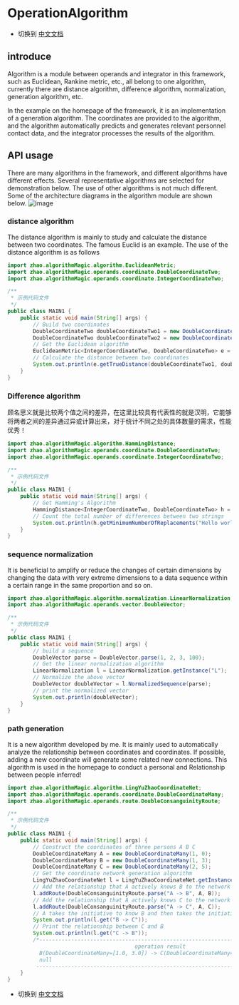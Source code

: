 # OperationAlgorithm

- 切换到 [中文文档](https://github.com/BeardedManZhao/algorithmStar/blob/main/KnowledgeDocument/OperationAlgorithm-Chinese.md)

## introduce

Algorithm is a module between operands and integrator in this framework, such as Euclidean, Rankine metric, etc., all
belong to one algorithm, currently there are distance algorithm, difference algorithm, normalization, generation
algorithm, etc.

In the example on the homepage of the framework, it is an implementation of a generation algorithm. The coordinates are
provided to the algorithm, and the algorithm automatically predicts and generates relevant personnel contact data, and
the integrator processes the results of the algorithm.

## API usage

There are many algorithms in the framework, and different algorithms have different effects. Several representative
algorithms are selected for demonstration below. The use of other algorithms is not much different. Some of the
architecture diagrams in the algorithm module are shown below.
![image](https://user-images.githubusercontent.com/113756063/195986247-5f3c65ec-27f8-4149-8349-ccca0f29766d.png)

### distance algorithm

The distance algorithm is mainly to study and calculate the distance between two coordinates. The famous Euclid is an
example. The use of the distance algorithm is as follows

```java
import zhao.algorithmMagic.algorithm.EuclideanMetric;
import zhao.algorithmMagic.operands.coordinate.DoubleCoordinateTwo;
import zhao.algorithmMagic.operands.coordinate.IntegerCoordinateTwo;

/**
 * 示例代码文件
 */
public class MAIN1 {
    public static void main(String[] args) {
        // Build two coordinates
        DoubleCoordinateTwo doubleCoordinateTwo1 = new DoubleCoordinateTwo(1, 3);
        DoubleCoordinateTwo doubleCoordinateTwo2 = new DoubleCoordinateTwo(1, 5);
        // Get the Euclidean algorithm
        EuclideanMetric<IntegerCoordinateTwo, DoubleCoordinateTwo> e = EuclideanMetric.getInstance("E");
        // Calculate the distance between two coordinates
        System.out.println(e.getTrueDistance(doubleCoordinateTwo1, doubleCoordinateTwo2));
    }
}
```

### Difference algorithm

顾名思义就是比较两个值之间的差异，在这里比较具有代表性的就是汉明，它能够将两者之间的差异通过异或计算出来，对于统计不同之处的具体数量的需求，性能优秀！

```java
import zhao.algorithmMagic.algorithm.HammingDistance;
import zhao.algorithmMagic.operands.coordinate.DoubleCoordinateTwo;
import zhao.algorithmMagic.operands.coordinate.IntegerCoordinateTwo;

/**
 * 示例代码文件
 */
public class MAIN1 {
    public static void main(String[] args) {
        // Get Hamming's Algorithm
        HammingDistance<IntegerCoordinateTwo, DoubleCoordinateTwo> h = HammingDistance.getInstance("H");
        // Count the total number of differences between two strings
        System.out.println(h.getMinimumNumberOfReplacements("Hello world!", "Hello algorithmStar"));
    }
}
```

### sequence normalization

It is beneficial to amplify or reduce the changes of certain dimensions by changing the data with very extreme
dimensions to a data sequence within a certain range in the same proportion and so on.

```java
import zhao.algorithmMagic.algorithm.normalization.LinearNormalization;
import zhao.algorithmMagic.operands.vector.DoubleVector;

/**
 * 示例代码文件
 */
public class MAIN1 {
    public static void main(String[] args) {
        // build a sequence
        DoubleVector parse = DoubleVector.parse(1, 2, 3, 100);
        // Get the linear normalization algorithm
        LinearNormalization l = LinearNormalization.getInstance("L");
        // Normalize the above vector
        DoubleVector doubleVector = l.NormalizedSequence(parse);
        // print the normalized vector
        System.out.println(doubleVector);
    }
}
```

### path generation

It is a new algorithm developed by me. It is mainly used to automatically analyze the relationship between coordinates
and coordinates. If possible, adding a new coordinate will generate some related new connections. This algorithm is used
in the homepage to conduct a personal and Relationship between people inferred!

```java
import zhao.algorithmMagic.algorithm.LingYuZhaoCoordinateNet;
import zhao.algorithmMagic.operands.coordinate.DoubleCoordinateMany;
import zhao.algorithmMagic.operands.route.DoubleConsanguinityRoute;

/**
 * 示例代码文件
 */
public class MAIN1 {
    public static void main(String[] args) {
        // Construct the coordinates of three persons A B C
        DoubleCoordinateMany A = new DoubleCoordinateMany(1, 0);
        DoubleCoordinateMany B = new DoubleCoordinateMany(1, 3);
        DoubleCoordinateMany C = new DoubleCoordinateMany(2, 5);
        // Get the coordinate network generation algorithm
        LingYuZhaoCoordinateNet l = LingYuZhaoCoordinateNet.getInstance("L");
        // Add the relationship that A actively knows B to the network
        l.addRoute(DoubleConsanguinityRoute.parse("A -> B", A, B));
        // Add the relationship that A actively knows C to the network
        l.addRoute(DoubleConsanguinityRoute.parse("A -> C", A, C));
        // A takes the initiative to know B and then takes the initiative to know C, so it is very likely that B knows C, print whether the relationship between B and C will be generated
        System.out.println(l.get("B -> C"));
        // Print the relationship between C and B
        System.out.println(l.get("C -> B"));
        /*------------------------------------------------------------------------
                                        operation result
          B(DoubleCoordinateMany=[1.0, 3.0]) -> C(DoubleCoordinateMany=[2.0, 5.0])
          null
         ------------------------------------------------------------------------*/
    }
}
```

- 切换到 [中文文档](https://github.com/BeardedManZhao/algorithmStar/blob/main/KnowledgeDocument/OperationAlgorithm-Chinese.md)
